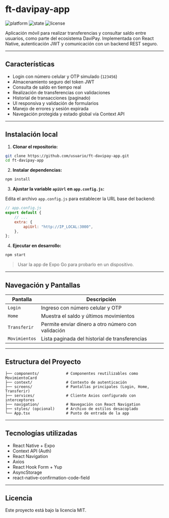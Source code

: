 # ft-davipay-app

![platform](https://img.shields.io/badge/platform-React--Native-blue)
![state](https://img.shields.io/badge/state-managed--context-red)
![license](https://img.shields.io/badge/license-MIT-lightgrey)

Aplicación móvil para realizar transferencias y consultar saldo entre usuarios, como parte del ecosistema DaviPay. Implementada con React Native, autenticación JWT y comunicación con un backend REST seguro.

---

## Características

- Login con número celular y OTP simulado (`123456`)
- Almacenamiento seguro del token JWT
- Consulta de saldo en tiempo real
- Realización de transferencias con validaciones
- Historial de transacciones (paginado)
- UI responsiva y validación de formularios
- Manejo de errores y sesión expirada
- Navegación protegida y estado global vía Context API

---

## Instalación local

1. **Clonar el repositorio:**

```bash
git clone https://github.com/usuario/ft-davipay-app.git
cd ft-davipay-app
```

2. **Instalar dependencias:**

```bash
npm install
```

3. **Ajustar la variable `apiUrl` en `app.config.js`:**

Edita el archivo `app.config.js` para establecer la URL base del backend:

```js
// app.config.js
export default {
    // ...
    extra: {
        apiUrl: "http://IP_LOCAL:3000",
    },
};
```


4. **Ejecutar en desarrollo:**

```bash
npm start
```

> Usar la app de Expo Go para probarlo en un dispositivo.

---

## Navegación y Pantallas

| Pantalla      | Descripción                                                   |
|---------------|---------------------------------------------------------------|
| `Login`       | Ingreso con número celular y OTP                              |
| `Home`        | Muestra el saldo y últimos movimientos                        |
| `Transferir`  | Permite enviar dinero a otro número con validación            |
| `Movimientos` | Lista paginada del historial de transferencias                |

---

## Estructura del Proyecto

```
├── components/            # Componentes reutilizables como MovimientoCard
├── context/               # Contexto de autenticación
├── screens/               # Pantallas principales (Login, Home, Transferir)
├── services/              # Cliente Axios configurado con interceptores
├── navigation/            # Navegación con React Navigation
├── styles/ (opcional)     # Archivo de estilos desacoplado
└── App.tsx                # Punto de entrada de la app
```

---

## Tecnologías utilizadas

- React Native + Expo
- Context API (Auth)
- React Navigation
- Axios
- React Hook Form + Yup
- AsyncStorage
- react-native-confirmation-code-field

---

## Licencia

Este proyecto está bajo la licencia MIT.

